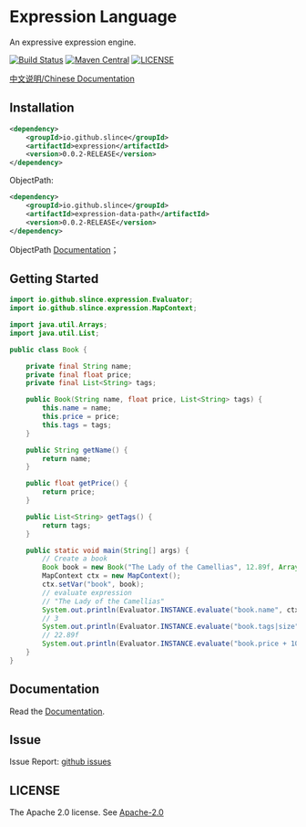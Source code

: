 # Expression Language

An expressive expression engine.

[![Build Status](https://img.shields.io/github/actions/workflow/status/slince/expression-language/ci.yml?style=flat-square)](https://github.com/slince/expression-language/actions)
[![Maven Central](https://img.shields.io/maven-central/v/io.github.slince.expression/expression?style=flat-square)](https://maven-badges.herokuapp.com/maven-central/io.github.slince.expression/expression)
[![LICENSE](https://img.shields.io/github/license/slince/expression-language?style=flat-square)](https://www.apache.org/licenses/LICENSE-2.0.txt)

[中文说明/Chinese Documentation](./README.md)

## Installation

```xml
<dependency>
    <groupId>io.github.slince</groupId>
    <artifactId>expression</artifactId>
    <version>0.0.2-RELEASE</version>
</dependency>
```
ObjectPath:

```xml
<dependency>
    <groupId>io.github.slince</groupId>
    <artifactId>expression-data-path</artifactId>
    <version>0.0.2-RELEASE</version>
</dependency>
```
ObjectPath [Documentation](./docs/zh_CN/objectpath.md)；

## Getting Started

```java
import io.github.slince.expression.Evaluator;
import io.github.slince.expression.MapContext;

import java.util.Arrays;
import java.util.List;

public class Book {

    private final String name;
    private final float price;
    private final List<String> tags;

    public Book(String name, float price, List<String> tags) {
        this.name = name;
        this.price = price;
        this.tags = tags;
    }

    public String getName() {
        return name;
    }

    public float getPrice() {
        return price;
    }

    public List<String> getTags() {
        return tags;
    }

    public static void main(String[] args) {
        // Create a book
        Book book = new Book("The Lady of the Camellias", 12.89f, Arrays.asList("Love Story", "France", null));
        MapContext ctx = new MapContext();
        ctx.setVar("book", book);
        // evaluate expression
        // "The Lady of the Camellias"
        System.out.println(Evaluator.INSTANCE.evaluate("book.name", ctx));
        // 3
        System.out.println(Evaluator.INSTANCE.evaluate("book.tags|size", ctx));
        // 22.89f
        System.out.println(Evaluator.INSTANCE.evaluate("book.price + 10", ctx));
    }
} 
```

## Documentation

Read the [Documentation](docs/zh_CN/index.md).

## Issue

Issue Report: [github issues](https://github.com/slince/expression/issues)

## LICENSE

The Apache 2.0 license. See [Apache-2.0](https://opensource.org/licenses/Apache-2.0)
